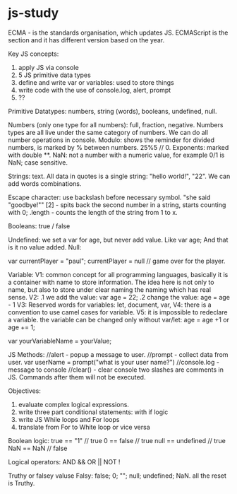 # js-study

ECMA - is the standards organisation, which updates JS. ECMAScript is the section and it has different version based on the year. 

Key JS concepts:
1. apply JS via console
2. 5 JS primitive data types
3. define and write var or variables: used to store things
4. write code with the use of console.log, alert, prompt
5. ??

Primitive Datatypes: numbers, string (words), booleans, undefined, null.

Numbers (only one type for all numbers): full, fraction, negative. Numbers types are all live under the same category of numbers. We can do all number operations in console. Modulo: shows the reminder for divided numbers, is marked by % between numbers. 25%5 // 0. Exponents: marked with double **.  NaN: not a number with a numeric value, for example 0/1 is NaN; case sensitive. 

Strings: text. All data in quotes is a single string: "hello world!", "22". We can add words combinations.  

Escape character: use backslash before necessary symbol. "she said \"goodbye!\""
[2] - spits back the second number in a string, starts counting with 0; 
.length - counts the length of the string from 1 to x.

Booleans: true / false 

Undefined: we set a var for age, but never add value. Like var age; And that is it no value added. 
Null: 

var currentPlayer = "paul"; 
currentPlayer = null // game over for the player. 

Variable: 
V1: common concept for all programming languages, basically it is a container with name to store information. The idea here is not only to name, but also to store under clear naming the naming which has real sense. 
V2: 
.1 we add the value: var age = 22;
.2 change the value:  age = age - 1
V3: Reserved words for variables: let, document, var, 
V4: there is a convention to use camel cases for variable. 
V5: it is impossible to redeclare a variable. the variable can be changed only without var/let: age = age +1 or age += 1;

var yourVariableName = yourValue;

JS Methods: 
//alert - popup a message to user.
//prompt - collect data from user. 
var userName = prompt("what is your user name?")
//console.log - message to console
//clear() - clear console
two slashes are comments in JS. Commands after them will not be executed. 

Objectives: 
1. evaluate complex logical expressions.
2. write three part conditional statements: with if logic
3. write JS While loops and For loops
4. translate from For to White loop or vice versa

Boolean logic:
true == "1" // true
0 == false // true
null == undefined // true
NaN == NaN // false

Logical operators: 
AND &&
OR ||
NOT ! 

Truthy or falsey valuse
Falsy: false; 0; ""; null; undefined; NaN.
all the reset is Truthy.
